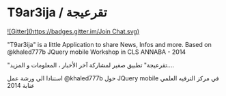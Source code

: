T9ar3ija / تقرعيجة
===================
[![Gitter](https://badges.gitter.im/Join Chat.svg)](https://gitter.im/mohsenuss91/T9ar3ija?utm_source=badge&utm_medium=badge&utm_campaign=pr-badge&utm_content=badge)

"T9ar3ija" is a little Application to share News, Infos and more.
Based on @khaled777b JQuery mobile Workshop in CLS ANNABA - 2014

"تقرعيجة" تطبيق صغير لمشاركة آخر الأخبار ، المعلومات و المزيد....

استنادا الى ورشة عمل @khaled777b حول  JQuery mobile  في  مركز الترفيه العلمي عنابة 2014
